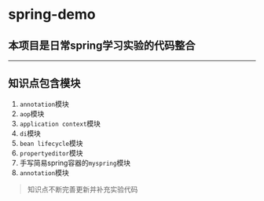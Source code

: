 # spring-demo
## 本项目是日常spring学习实验的代码整合
------------------------------------
## 知识点包含模块
1. `annotation`模块
2. `aop`模块
3. `application context`模块
4. `di`模块
5. `bean lifecycle`模块
6. `propertyeditor`模块
7. 手写简易spring容器的`myspring`模块
8. `annotation`模块
> 知识点不断完善更新并补充实验代码
